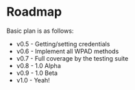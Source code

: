 # Roadmap #

Basic plan is as follows:
  * v0.5 - Getting/setting credentials
  * v0.6 - Implement all WPAD methods
  * v0.7 - Full coverage by the testing suite
  * v0.8 - 1.0 Alpha
  * v0.9 - 1.0 Beta
  * v1.0 - Yeah!